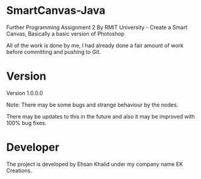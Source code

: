 # SmartCanvas-Java
Further Programming Assignment 2 By RMIT University - Create a Smart Canvas, Basically a basic version of Photoshop


All of the work is done by me, I had already done a fair amount of work before committing and pushing to Git.

# Version
Version 1.0.0.0

Note: There may be some bugs and strange behaviour by the nodes.

There may be updates to this in the future and also it may be improved with 100% bug fixes.

# Developer
The project is developed by Ehsan Khalid under my company name EK Creations.